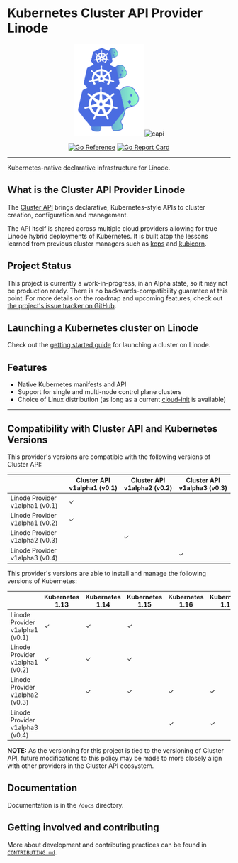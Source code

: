# Kubernetes Cluster API Provider Linode

<p align="center"><img alt="capi" src="https://github.com/kubernetes-sigs/cluster-api/raw/master/docs/book/src/images/introduction.png" width="160x" /><img alt="capi" src="https://upload.wikimedia.org/wikipedia/commons/f/ff/Linode_logo.svg" width="192x" /></p>
<p align="center">
<!-- prow build badge, godoc, and go report card-->
</a> <a href="https://pkg.go.dev/sigs.k8s.io/cluster-api-provider-linode"><img src="https://pkg.go.dev/badge/sigs.k8s.io/cluster-api-provider-linode.svg" alt="Go Reference"></a> <a href="https://goreportcard.com/report/sigs.k8s.io/cluster-api-provider-linode"><img alt="Go Report Card" src="https://goreportcard.com/badge/sigs.k8s.io/cluster-api-provider-linode" /></a></p>

------

Kubernetes-native declarative infrastructure for Linode.

## What is the Cluster API Provider Linode

The [Cluster API][cluster_api] brings
declarative, Kubernetes-style APIs to cluster creation, configuration and
management.

The API itself is shared across multiple cloud providers allowing for true Linode
hybrid deployments of Kubernetes. It is built atop the lessons learned from
previous cluster managers such as [kops][kops] and
[kubicorn][kubicorn].

## Project Status

This project is currently a work-in-progress, in an Alpha state, so it may not be production ready. There is no backwards-compatibility guarantee at this point. For more details on the roadmap and upcoming features, check out [the project's issue tracker on GitHub][issue].

## Launching a Kubernetes cluster on Linode

Check out the [getting started guide](./docs/getting-started.md) for launching a cluster on Linode.

## Features

- Native Kubernetes manifests and API
- Support for single and multi-node control plane clusters
- Choice of Linux distribution (as long as a current [cloud-init](https://cloudinit.readthedocs.io/en/latest/topics/examples.html) is available)

------

## Compatibility with Cluster API and Kubernetes Versions

This provider's versions are compatible with the following versions of Cluster API:

||Cluster API v1alpha1 (v0.1)|Cluster API v1alpha2 (v0.2)|Cluster API v1alpha3 (v0.3)|
|-|-|-|-|
|Linode Provider v1alpha1 (v0.1)|✓|||
|Linode Provider v1alpha1 (v0.2)|✓|||
|Linode Provider v1alpha2 (v0.3)||✓||
|Linode Provider v1alpha3 (v0.4)|||✓|

This provider's versions are able to install and manage the following versions of Kubernetes:

||Kubernetes 1.13|Kubernetes 1.14|Kubernetes 1.15|Kubernetes 1.16|Kubernetes 1.17|Kubernetes 1.18|Kubernetes 1.19|
|-|-|-|-|-|-|-|-|
|Linode Provider v1alpha1 (v0.1)|✓|✓|✓|||||
|Linode Provider v1alpha1 (v0.2)|✓|✓|✓|||||
|Linode Provider v1alpha2 (v0.3)||✓|✓|✓|✓|||
|Linode Provider v1alpha3 (v0.4)||||✓|✓|✓|✓|

**NOTE:** As the versioning for this project is tied to the versioning of Cluster API, future modifications to this policy may be made to more closely align with other providers in the Cluster API ecosystem.


## Documentation

Documentation is in the `/docs` directory.

## Getting involved and contributing

More about development and contributing practices can be found in [`CONTRIBUTING.md`](./CONTRIBUTING.md).

<!-- References -->

[prow]: https://go.k8s.io/bot-commands
[issue]: https://github.com/kubernetes-sigs/cluster-api-provider-linode/issues
[new_issue]: https://github.com/kubernetes-sigs/cluster-api-provider-linode/issues/new
[good_first_issue]: https://github.com/kubernetes-sigs/cluster-api-provider-linode/issues?q=is%3Aissue+is%3Aopen+sort%3Aupdated-desc+label%3A%22good+first+issue%22
[cluster_api]: https://github.com/kubernetes-sigs/cluster-api
[kops]: https://github.com/kubernetes/kops
[kubicorn]: http://kubicorn.io/
[tilt]: https://tilt.dev
[cluster_api_tilt]: https://master.cluster-api.sigs.k8s.io/developer/tilt.html
